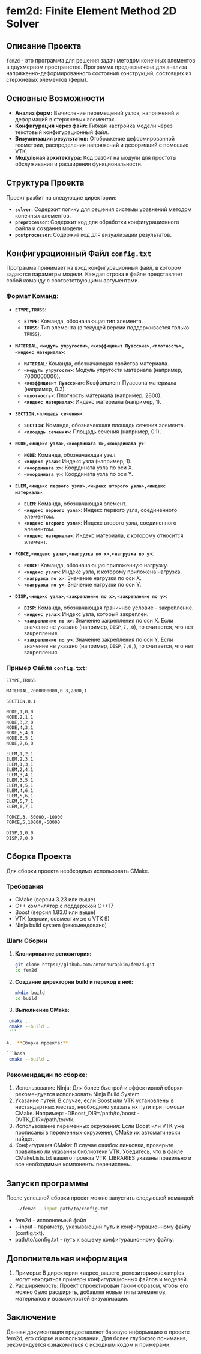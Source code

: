 # fem2d: Finite Element Method 2D Solver

## Описание Проекта

`fem2d` - это программа для решения задач методом конечных элементов в двухмерном пространстве. Программа предназначена для анализа напряженно-деформированного состояния конструкций, состоящих из стержневых элементов (ферм).

## Основные Возможности

*   **Анализ ферм:** Вычисление перемещений узлов, напряжений и деформаций в стержневых элементах.
*   **Конфигурация через файл:** Гибкая настройка модели через текстовый конфигурационный файл.
*   **Визуализация результатов:** Отображение деформированной геометрии, распределения напряжений и деформаций с помощью VTK.
*   **Модульная архитектура:** Код разбит на модули для простоты обслуживания и расширения функциональности.

## Структура Проекта

Проект разбит на следующие директории:

*   **`solver`**: Содержит логику для решения системы уравнений методом конечных элементов.
*   **`preprocessor`**: Содержит код для обработки конфигурационного файла и создания модели.
*   **`postprocessor`**: Содержит код для визуализации результатов.

## Конфигурационный Файл `config.txt`

Программа принимает на вход конфигурационный файл, в котором задаются параметры модели. Каждая строка в файле представляет собой команду с соответствующими аргументами.

### Формат Команд:

*   **`ETYPE,TRUSS`**:
    *   **`ETYPE`**: Команда, обозначающая тип элемента.
    *   **`TRUSS`**: Тип элемента (в текущей версии поддерживается только `TRUSS`).

*   **`MATERIAL,<модуль упругости>,<коэффициент Пуассона>,<плотность>,<индекс материала>`**:
    *   **`MATERIAL`**: Команда, обозначающая свойства материала.
    *   **`<модуль упругости>`**: Модуль упругости материала (например, 7000000000).
    *   **`<коэффициент Пуассона>`**: Коэффициент Пуассона материала (например, 0.3).
    *   **`<плотность>`**: Плотность материала (например, 2800).
    *   **`<индекс материала>`**: Индекс материала (например, 1).

*   **`SECTION,<площадь сечения>`**:
    *   **`SECTION`**: Команда, обозначающая площадь сечения элемента.
    *   **`<площадь сечения>`**: Площадь сечения (например, 0.1).

*   **`NODE,<индекс узла>,<координата x>,<координата y>`**:
    *   **`NODE`**: Команда, обозначающая узел.
    *   **`<индекс узла>`**: Индекс узла (например, 1).
    *   **`<координата x>`**: Координата узла по оси X.
    *   **`<координата y>`**: Координата узла по оси Y.

*   **`ELEM,<индекс первого узла>,<индекс второго узла>,<индекс материала>`**:
    *   **`ELEM`**: Команда, обозначающая элемент.
    *   **`<индекс первого узла>`**: Индекс первого узла, соединенного элементом.
    *   **`<индекс второго узла>`**: Индекс второго узла, соединенного элементом.
    *   **`<индекс материала>`**: Индекс материала, к которому относится элемент.

*   **`FORCE,<индекс узла>,<нагрузка по x>,<нагрузка по y>`**:
    *   **`FORCE`**: Команда, обозначающая приложенную нагрузку.
    *   **`<индекс узла>`**: Индекс узла, к которому приложена нагрузка.
    *   **`<нагрузка по x>`**: Значение нагрузки по оси X.
    *   **`<нагрузка по y>`**: Значение нагрузки по оси Y.

*   **`DISP,<индекс узла>,<закрепление по x>,<закрепление по y>`**:
    *   **`DISP`**: Команда, обозначающая граничное условие - закрепление.
    *   **`<индекс узла>`**: Индекс узла, который закреплен.
    *   **`<закрепление по x>`**: Значение закрепления по оси X. Если значение не указано (например, `DISP,7,,0`), то считается, что нет закрепления.
    *   **`<закрепление по y>`**: Значение закрепления по оси Y. Если значение не указано (например, `DISP,7,0,`), то считается, что нет закрепления.

### Пример Файла `config.txt`:

```
ETYPE,TRUSS

MATERIAL,7000000000,0.3,2800,1

SECTION,0.1

NODE,1,0,0
NODE,2,1,1
NODE,3,2,0
NODE,4,3,1
NODE,5,4,0
NODE,6,5,1
NODE,7,6,0

ELEM,1,2,1
ELEM,2,3,1
ELEM,1,3,1
ELEM,2,4,1
ELEM,3,4,1
ELEM,3,5,1
ELEM,4,5,1
ELEM,4,6,1
ELEM,5,6,1
ELEM,5,7,1
ELEM,6,7,1

FORCE,3,-50000,-10000
FORCE,5,10000,-50000

DISP,1,0,0
DISP,7,0,0
```

## Сборка Проекта

Для сборки проекта необходимо использовать CMake.

### Требования

*   CMake (версии 3.23 или выше)
*   C++ компилятор с поддержкой C++17
*   Boost (версия 1.83.0 или выше)
*   VTK (версии, совместимые с VTK 9)
*  Ninja build system (рекомендовано)

### Шаги Сборки

1.  **Клонирование репозитория:**

    ```bash
    git clone https://github.com/antonnurapkin/fem2d.git
    cd fem2d
    ```

2.  **Создание директории build и переход в неё:**

    ```bash
    mkdir build
    cd build
    ```

3.  **Выполнение CMake:**

   ```bash
    cmake ..
    cmake --build .
    ```

4.  **Сборка проекта:**

```bash
    cmake --build .
```


###  Рекомендации по сборке:

<ol>
    <li>Использование Ninja: Для более быстрой и эффективной сборки рекомендуется использовать Ninja Build System.</li>
    <li>Указание путей: В случае, если Boost или VTK установлены в нестандартных местах, необходимо указать их пути при помощи CMake. Например: -DBoost_DIR=/path/to/boost -DVTK_DIR=/path/to/vtk.</li>
    <li>Использование переменных окружения: Если Boost или VTK уже прописаны в переменных окружения, CMake их автоматически найдет.</li>
    <li>Конфигурация CMake: В случае ошибок линковки, проверьте правильно ли указанны библиотеки VTK. Убедитесь, что в файле CMakeLists.txt вашего проекта VTK_LIBRARIES указаны правильно и все необходимые компоненты перечислены.</li>
</ol>

## Запускп программы

После успешной сборки проект можно запустить следующей командой:

```bash
    ./fem2d --input path/to/config.txt
```

<ul>
<li>fem2d - исполняемый файл</li>
<li>--input - параметр, указывающий путь к конфигурационному файлу (config.txt).</li>
<li>path/to/config.txt - путь к вашему конфигурационному файлу.</li>
</ul>

## Дополнительная информация

<ol>
<li>Примеры: В директории <адрес_вашего_репозитория>/examples могут находиться примеры конфигурационных файлов и моделей.</li>
<li>Расширяемость: Проект спроектирован таким образом, чтобы его можно было расширять, добавляя новые типы элементов, материалов и возможностей визуализации.</li>
</ol>

## Заключение

Данная документация предоставляет базовую информацию о проекте fem2d, его сборке и использовании. Для более глубокого понимания, рекомендуется ознакомиться с исходным кодом и примерами.